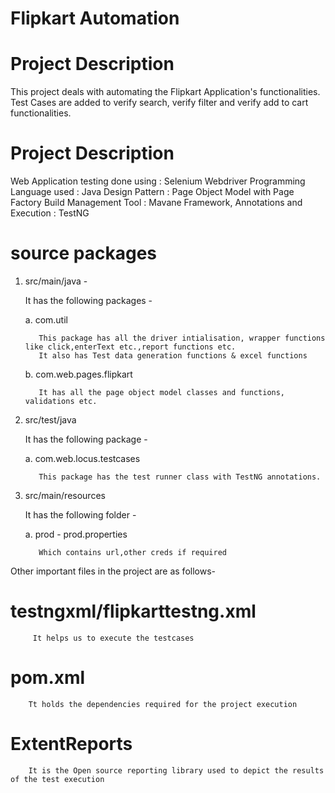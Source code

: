# Flipkart Automation

# Project Description

This project deals with automating the Flipkart Application's functionalities. 
Test Cases are added to verify search, verify filter and verify add to cart functionalities. 

# Project Description
Web Application testing done using : Selenium Webdriver
Programming Language used : Java
Design Pattern : Page Object Model with Page Factory
Build Management Tool : Mavane
Framework, Annotations and Execution : TestNG

# source packages

1. src/main/java - 

    It has the following packages - 

    a. com.util 
          
          This package has all the driver intialisation, wrapper functions like click,enterText etc.,report functions etc.
          It also has Test data generation functions & excel functions

    b. com.web.pages.flipkart
          
          It has all the page object model classes and functions, validations etc.

2. src/test/java 

    It has the following package -

    a. com.web.locus.testcases
          
          This package has the test runner class with TestNG annotations.
  
3. src/main/resources

    It has the following folder - 

    a. prod - prod.properties
          
          Which contains url,other creds if required
          
Other important files in the project are as follows- 

# testngxml/flipkarttestng.xml 
 
         It helps us to execute the testcases
          
# pom.xml
 
        Tt holds the dependencies required for the project execution
        
# ExtentReports
        
        It is the Open source reporting library used to depict the results of the test execution
 
 
